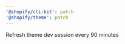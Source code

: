```yaml
---
'@shopify/cli-kit': patch
'@shopify/theme': patch
---
```


Refresh theme dev session every 90 minutes
